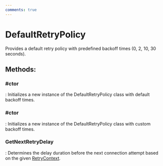 ```yaml
---
comments: true
---
```

# DefaultRetryPolicy

Provides a default retry policy with predefined backoff times (0, 2, 10, 30 seconds). 


## **Methods**:

### **#ctor**
: Initializes a new instance of the DefaultRetryPolicy class with default backoff times. 

### **#ctor**
: Initializes a new instance of the DefaultRetryPolicy class with custom backoff times. 

### **GetNextRetryDelay**
: Determines the delay duration before the next connection attempt based on the given [RetryContext](RetryContext.md). 